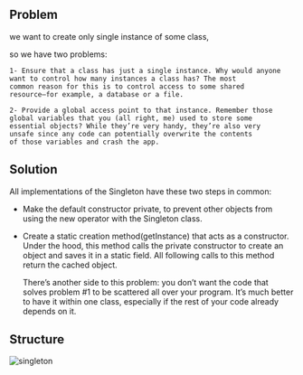 ## Problem
we want to create only single instance of some class,

so we have two problems:
    
    1- Ensure that a class has just a single instance. Why would anyone
    want to control how many instances a class has? The most
    common reason for this is to control access to some shared
    resource—for example, a database or a file.

    2- Provide a global access point to that instance. Remember those
    global variables that you (all right, me) used to store some
    essential objects? While they’re very handy, they’re also very
    unsafe since any code can potentially overwrite the contents
    of those variables and crash the app.

## Solution
All implementations of the Singleton have these two steps in
common:
* Make the default constructor private, to prevent other objects
from using the new operator with the Singleton class.
* Create a static creation method(getInstance) that acts as a constructor.
Under the hood, this method calls the private constructor to
create an object and saves it in a static field. All following calls
to this method return the cached object.

    There’s another side to this problem: you don’t want the code
    that solves problem #1 to be scattered all over your program.
    It’s much better to have it within one class, especially if the
    rest of your code already depends on it.

## Structure
![singleton](https://github.com/user-attachments/assets/821f54e9-91e3-44f1-a910-4a329da6315c)
